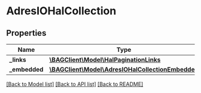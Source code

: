 # AdresIOHalCollection

## Properties
Name | Type | Description | Notes
------------ | ------------- | ------------- | -------------
**_links** | [**\BAGClient\Model\HalPaginationLinks**](HalPaginationLinks.md) |  | [optional] 
**_embedded** | [**\BAGClient\Model\AdresIOHalCollectionEmbedded**](AdresIOHalCollectionEmbedded.md) |  | [optional] 

[[Back to Model list]](../../README.md#documentation-for-models) [[Back to API list]](../../README.md#documentation-for-api-endpoints) [[Back to README]](../../README.md)

